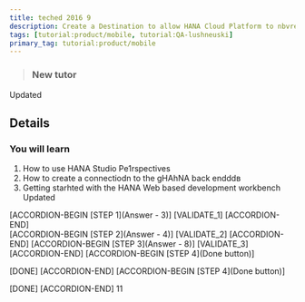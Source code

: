 ```yaml
---
title: teched 2016 9
description: Create a Destination to allow HANA Cloud Platform to nbvread/write data
tags: [tutorial:product/mobile, tutorial:QA-lushneuski]
primary_tag: tutorial:product/mobile
---
```


>### New tutor

Updated

## Details
### You will learn  
1. How to use HANA Studio Pe1rspectives
2. How to create a connectiodn to the gHAhNA back endddв
3. Getting starhted with the HANA Web based development workbench
Updated

[ACCORDION-BEGIN [STEP 1](Answer - 3)]
[VALIDATE_1]
[ACCORDION-END]      
[ACCORDION-BEGIN [STEP 2](Answer - 4)]
[VALIDATE_2]
[ACCORDION-END]
[ACCORDION-BEGIN [STEP 3](Answer - 8)]
[VALIDATE_3]
[ACCORDION-END]
[ACCORDION-BEGIN [STEP 4](Done button)]

[DONE]
[ACCORDION-END] 
[ACCORDION-BEGIN [STEP 4](Done button)]

[DONE]
[ACCORDION-END]
11
